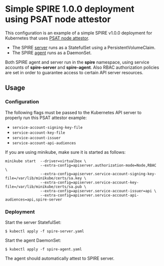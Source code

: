 # Simple SPIRE 1.0.0 deployment using PSAT node attestor

This configuration is an example of a simple SPIRE v1.0.0 deployment for Kubernetes that uses [PSAT node attestor](https://github.com/spiffe/spire/blob/v0.11.0/doc/plugin_server_nodeattestor_k8s_psat.md).

+ The SPIRE [server](spire-server.yaml) runs as a StatefulSet using a
  PersistentVolumeClaim.
+ The SPIRE [agent](spire-agent.yaml) runs as a DaemonSet.

Both SPIRE agent and server run in the **spire** namespace, using service
accounts of **spire-server** and **spire-agent**.
Also RBAC authorization policies are set in order to guarantee access to certain API server resources.

## Usage

### Configuration

The following flags must be passed to the Kubernetes API server to properly run this PSAT attestor example:
+ `service-account-signing-key-file`
+ `service-account-key-file`
+ `service-account-issuer`
+ `service-account-api-audiences`

If you are using minikube, make sure it is started as follows:
```
minikube start  --driver=virtualbox \
                --extra-config=apiserver.authorization-mode=Node,RBAC \
                --extra-config=apiserver.service-account-signing-key-file=/var/lib/minikube/certs/sa.key \
                --extra-config=apiserver.service-account-key-file=/var/lib/minikube/certs/sa.pub \
                --extra-config=apiserver.service-account-issuer=api \
                --extra-config=apiserver.service-account-api-audiences=api,spire-server
```

### Deployment

Start the server StatefulSet:

```
$ kubectl apply -f spire-server.yaml
```

Start the agent DaemonSet:

```
$ kubectl apply -f spire-agent.yaml
```

The agent should automatically attest to SPIRE server.
